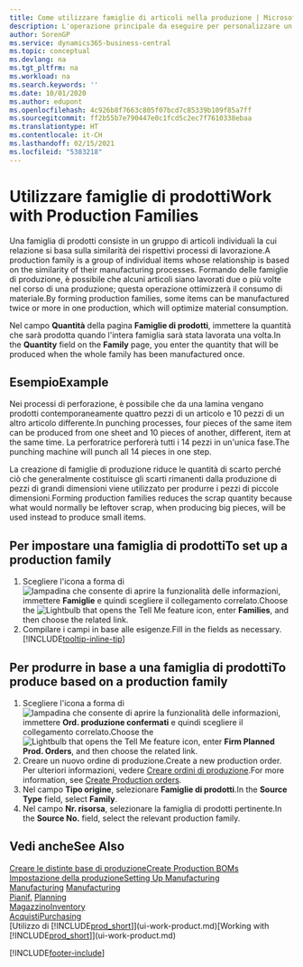```yaml
---
title: Come utilizzare famiglie di articoli nella produzione | Microsoft Docs
description: L'operazione principale da eseguire per personalizzare un calendario di base per la propria società, o per uno dei partner commerciali, è la modifica dello stato dei giorni lavorativi e non lavorativi.
author: SorenGP
ms.service: dynamics365-business-central
ms.topic: conceptual
ms.devlang: na
ms.tgt_pltfrm: na
ms.workload: na
ms.search.keywords: ''
ms.date: 10/01/2020
ms.author: edupont
ms.openlocfilehash: 4c926b8f7663c805f07bcd7c85339b109f85a7ff
ms.sourcegitcommit: ff2b55b7e790447e0c1fcd5c2ec7f7610338ebaa
ms.translationtype: HT
ms.contentlocale: it-CH
ms.lasthandoff: 02/15/2021
ms.locfileid: "5383218"
---
```

# <a name="work-with-production-families"></a><span data-ttu-id="f358a-103">Utilizzare famiglie di prodotti</span><span class="sxs-lookup"><span data-stu-id="f358a-103">Work with Production Families</span></span>
<span data-ttu-id="f358a-104">Una famiglia di prodotti consiste in un gruppo di articoli individuali la cui relazione si basa sulla similarità dei rispettivi processi di lavorazione.</span><span class="sxs-lookup"><span data-stu-id="f358a-104">A production family is a group of individual items whose relationship is based on the similarity of their manufacturing processes.</span></span> <span data-ttu-id="f358a-105">Formando delle famiglie di produzione, è possibile che alcuni articoli siano lavorati due o più volte nel corso di una produzione; questa operazione ottimizzerà il consumo di materiale.</span><span class="sxs-lookup"><span data-stu-id="f358a-105">By forming production families, some items can be manufactured twice or more in one production, which will optimize material consumption.</span></span>

<span data-ttu-id="f358a-106">Nel campo **Quantità** della pagina **Famiglie di prodotti**, immettere la quantità che sarà prodotta quando l'intera famiglia sarà stata lavorata una volta.</span><span class="sxs-lookup"><span data-stu-id="f358a-106">In the **Quantity** field on the **Family** page, you enter the quantity that will be produced when the whole family has been manufactured once.</span></span>

## <a name="example"></a><span data-ttu-id="f358a-107">Esempio</span><span class="sxs-lookup"><span data-stu-id="f358a-107">Example</span></span>
<span data-ttu-id="f358a-108">Nei processi di perforazione, è possibile che da una lamina vengano prodotti contemporaneamente quattro pezzi di un articolo e 10 pezzi di un altro articolo differente.</span><span class="sxs-lookup"><span data-stu-id="f358a-108">In punching processes, four pieces of the same item can be produced from one sheet and 10 pieces of another, different, item at the same time.</span></span> <span data-ttu-id="f358a-109">La perforatrice perforerà tutti i 14 pezzi in un'unica fase.</span><span class="sxs-lookup"><span data-stu-id="f358a-109">The punching machine will punch all 14 pieces in one step.</span></span>

<span data-ttu-id="f358a-110">La creazione di famiglie di produzione riduce le quantità di scarto perché ciò che generalmente costituisce gli scarti rimanenti dalla produzione di pezzi di grandi dimensioni viene utilizzato per produrre i pezzi di piccole dimensioni.</span><span class="sxs-lookup"><span data-stu-id="f358a-110">Forming production families reduces the scrap quantity because what would normally be leftover scrap, when producing big pieces, will be used instead to produce small items.</span></span>

## <a name="to-set-up-a-production-family"></a><span data-ttu-id="f358a-111">Per impostare una famiglia di prodotti</span><span class="sxs-lookup"><span data-stu-id="f358a-111">To set up a production family</span></span>
1. <span data-ttu-id="f358a-112">Scegliere l'icona a forma di ![lampadina che consente di aprire la funzionalità delle informazioni](media/ui-search/search_small.png "Informazioni sull'operazione che si desidera eseguire"), immettere **Famiglie** e quindi scegliere il collegamento correlato.</span><span class="sxs-lookup"><span data-stu-id="f358a-112">Choose the ![Lightbulb that opens the Tell Me feature](media/ui-search/search_small.png "Tell me what you want to do") icon, enter **Families**, and then choose the related link.</span></span>
2. <span data-ttu-id="f358a-113">Compilare i campi in base alle esigenze.</span><span class="sxs-lookup"><span data-stu-id="f358a-113">Fill in the fields as necessary.</span></span> [!INCLUDE[tooltip-inline-tip](includes/tooltip-inline-tip_md.md)]

## <a name="to-produce-based-on-a-production-family"></a><span data-ttu-id="f358a-114">Per produrre in base a una famiglia di prodotti</span><span class="sxs-lookup"><span data-stu-id="f358a-114">To produce based on a production family</span></span>
1. <span data-ttu-id="f358a-115">Scegliere l'icona a forma di ![lampadina che consente di aprire la funzionalità delle informazioni](media/ui-search/search_small.png "Informazioni sull'operazione che si desidera eseguire"), immettere **Ord. produzione confermati** e quindi scegliere il collegamento correlato.</span><span class="sxs-lookup"><span data-stu-id="f358a-115">Choose the ![Lightbulb that opens the Tell Me feature](media/ui-search/search_small.png "Tell me what you want to do") icon, enter **Firm Planned Prod. Orders**, and then choose the related link.</span></span>
2. <span data-ttu-id="f358a-116">Creare un nuovo ordine di produzione.</span><span class="sxs-lookup"><span data-stu-id="f358a-116">Create a new production order.</span></span> <span data-ttu-id="f358a-117">Per ulteriori informazioni, vedere [Creare ordini di produzione](production-how-to-create-production-orders.md).</span><span class="sxs-lookup"><span data-stu-id="f358a-117">For more information, see [Create Production orders](production-how-to-create-production-orders.md).</span></span>
3. <span data-ttu-id="f358a-118">Nel campo **Tipo origine**, selezionare **Famiglie di prodotti**.</span><span class="sxs-lookup"><span data-stu-id="f358a-118">In the **Source Type** field, select **Family**.</span></span>  
4. <span data-ttu-id="f358a-119">Nel campo **Nr. risorsa**, selezionare la famiglia di prodotti pertinente.</span><span class="sxs-lookup"><span data-stu-id="f358a-119">In the **Source No.** field, select the relevant production family.</span></span>

## <a name="see-also"></a><span data-ttu-id="f358a-120">Vedi anche</span><span class="sxs-lookup"><span data-stu-id="f358a-120">See Also</span></span>
[<span data-ttu-id="f358a-121">Creare le distinte base di produzione</span><span class="sxs-lookup"><span data-stu-id="f358a-121">Create Production BOMs</span></span>](production-how-to-create-production-boms.md)  
[<span data-ttu-id="f358a-122">Impostazione della produzione</span><span class="sxs-lookup"><span data-stu-id="f358a-122">Setting Up Manufacturing</span></span>](production-configure-production-processes.md)  
<span data-ttu-id="f358a-123">[Manufacturing](production-manage-manufacturing.md)  </span><span class="sxs-lookup"><span data-stu-id="f358a-123">[Manufacturing](production-manage-manufacturing.md)  </span></span>  
<span data-ttu-id="f358a-124">[Pianif.](production-planning.md) </span><span class="sxs-lookup"><span data-stu-id="f358a-124">[Planning](production-planning.md) </span></span>  
[<span data-ttu-id="f358a-125">Magazzino</span><span class="sxs-lookup"><span data-stu-id="f358a-125">Inventory</span></span>](inventory-manage-inventory.md)  
[<span data-ttu-id="f358a-126">Acquisti</span><span class="sxs-lookup"><span data-stu-id="f358a-126">Purchasing</span></span>](purchasing-manage-purchasing.md)  
<span data-ttu-id="f358a-127">[Utilizzo di [!INCLUDE[prod_short](includes/prod_short.md)]](ui-work-product.md)</span><span class="sxs-lookup"><span data-stu-id="f358a-127">[Working with [!INCLUDE[prod_short](includes/prod_short.md)]](ui-work-product.md)</span></span>


[!INCLUDE[footer-include](includes/footer-banner.md)]